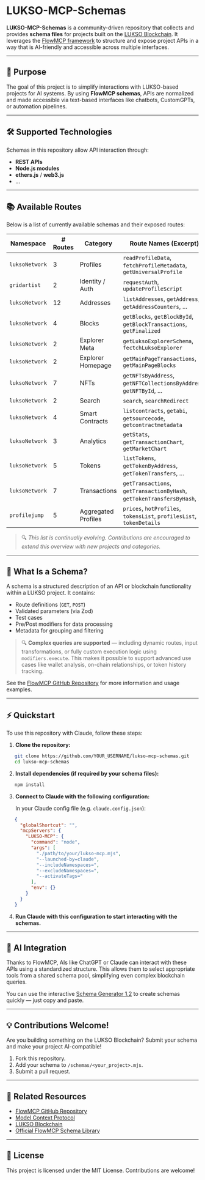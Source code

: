 # LUKSO-MCP-Schemas

**LUKSO-MCP-Schemas** is a community-driven repository that collects and provides **schema files** for projects built on the [LUKSO Blockchain](https://lukso.network). It leverages the [FlowMCP framework](https://github.com/a6b8/FlowMCP) to structure and expose project APIs in a way that is AI-friendly and accessible across multiple interfaces.

---

## 🎯 Purpose

The goal of this project is to simplify interactions with LUKSO-based projects for AI systems. By using **FlowMCP schemas**, APIs are normalized and made accessible via text-based interfaces like chatbots, CustomGPTs, or automation pipelines.

---

## 🛠 Supported Technologies

Schemas in this repository allow API interaction through:

- **REST APIs**
- **Node.js modules**
- **ethers.js** / **web3.js**
- ...

---

## 📚 Available Routes

Below is a list of currently available schemas and their exposed routes:

| Namespace      | # Routes | Category            | Route Names (Excerpt)                                                     |
| -------------- | -------- | ------------------- | ------------------------------------------------------------------------- |
| `luksoNetwork` | 3        | Profiles            | `readProfileData`, `fetchProfileMetadata`, `getUniversalProfile`          |
| `gridartist`   | 2        | Identity / Auth     | `requestAuth`, `updateProfileScript`                                      |
| `luksoNetwork` | 12       | Addresses           | `listAddresses`, `getAddress`, `getAddressCounters`, ...                  |
| `luksoNetwork` | 4        | Blocks              | `getBlocks`, `getBlockById`, `getBlockTransactions`, `getFinalized`       |
| `luksoNetwork` | 2        | Explorer Meta       | `getLuksoExplorerSchema`, `fectchLuksoExplorer`                           |
| `luksoNetwork` | 2        | Explorer Homepage   | `getMainPageTransactions`, `getMainPageBlocks`                            |
| `luksoNetwork` | 7        | NFTs                | `getNFTsByAddress`, `getNFTCollectionsByAddress`, `getNFTById`, ...       |
| `luksoNetwork` | 2        | Search              | `search`, `searchRedirect`                                                |
| `luksoNetwork` | 4        | Smart Contracts     | `listcontracts`, `getabi`, `getsourcecode`, `getcontractmetadata`         |
| `luksoNetwork` | 3        | Analytics           | `getStats`, `getTransactionChart`, `getMarketChart`                       |
| `luksoNetwork` | 5        | Tokens              | `listTokens`, `getTokenByAddress`, `getTokenTransfers`, ...               |
| `luksoNetwork` | 7        | Transactions        | `getTransactions`, `getTransactionByHash`, `getTokenTransfersByHash`, ... |
| `profilejump`  | 5        | Aggregated Profiles | `prices`, `hotProfiles`, `tokensList`, `profilesList`, `tokenDetails`     |

> 🔍 *This list is continually evolving. Contributions are encouraged to extend this overview with new projects and categories.*

---

## 🧩 What Is a Schema?

A schema is a structured description of an API or blockchain functionality within a LUKSO project. It contains:

- Route definitions (`GET`, `POST`)
- Validated parameters (via Zod)
- Test cases
- Pre/Post modifiers for data processing
- Metadata for grouping and filtering

> 🔍 **Complex queries are supported** — including dynamic routes, input transformations, or fully custom execution logic using `modifiers.execute`. This makes it possible to support advanced use cases like wallet analysis, on-chain relationships, or token history tracking.

See the [FlowMCP GitHub Repository](https://github.com/a6b8/flowMCP) for more information and usage examples.

---

## ⚡ Quickstart

To use this repository with Claude, follow these steps:

1. **Clone the repository:**

```bash
   git clone https://github.com/YOUR_USERNAME/lukso-mcp-schemas.git
   cd lukso-mcp-schemas
````

2. **Install dependencies (if required by your schema files):**

```bash
   npm install
```

3. **Connect to Claude with the following configuration:**

   In your Claude config file (e.g. `claude.config.json`):

```json
   {
     "globalShortcut": "",
     "mcpServers": {
       "LUKSO-MCP": {
         "command": "node",
         "args": [
           "./path/to/your/lukso-mcp.mjs",
           "--launched-by=claude",
           "--includeNamespaces=",
           "--excludeNamespaces=",
           "--activateTags="
         ],
         "env": {}
       }
     }
   }
```

4. **Run Claude with this configuration to start interacting with the schemas.**

---

## 🤖 AI Integration

Thanks to FlowMCP, AIs like ChatGPT or Claude can interact with these APIs using a standardized structure. This allows them to select appropriate tools from a shared schema pool, simplifying even complex blockchain queries.

You can use the interactive [Schema Generator 1.2](https://chatgpt.com/g/g-68066f63ac3c8191aa790ef47f100015-flowmcp-schema-generator-1-2-0) to create schemas quickly — just copy and paste.

---

## 💡 Contributions Welcome!

Are you building something on the LUKSO Blockchain? Submit your schema and make your project AI-compatible!

1. Fork this repository.
2. Add your schema to `/schemas/<your_project>.mjs`.
3. Submit a pull request.

---

## 🔗 Related Resources

* [FlowMCP GitHub Repository](https://github.com/a6b8/flowMCP)
* [Model Context Protocol](https://modelcontext.org)
* [LUKSO Blockchain](https://lukso.network)
* [Official FlowMCP Schema Library](https://github.com/a6b8/flowMCP-schemas)

---

## 📜 License

This project is licensed under the MIT License. Contributions are welcome!

```